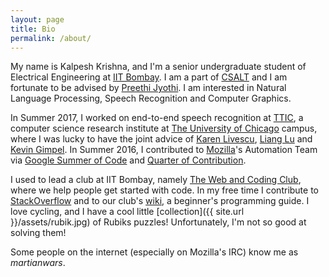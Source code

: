 ```yaml
---
layout: page
title: Bio
permalink: /about/
---
```


My name is Kalpesh Krishna, and I'm a senior undergraduate student of Electrical Engineering at [IIT Bombay](http://iitb.ac.in). I am a part of [CSALT](https://www.cse.iitb.ac.in/~pjyothi/csalt/) and I am fortunate to be advised by [Preethi Jyothi](https://www.cse.iitb.ac.in/~pjyothi/). I am interested in Natural Language Processing, Speech Recognition and Computer Graphics.

In Summer 2017, I worked on end-to-end speech recognition at [TTIC](http://ttic.edu/), a computer science research institute at [The University of Chicago](https://www.uchicago.edu/) campus, where I was lucky to have the joint advice of [Karen Livescu](http://ttic.uchicago.edu/~klivescu), [Liang Lu](http://ttic.uchicago.edu/~llu/) and [Kevin Gimpel](http://ttic.uchicago.edu/~kgimpel/). In Summer 2016, I contributed to [Mozilla](https://en.wikipedia.org/wiki/Mozilla)'s Automation Team via [Google Summer of Code](https://summerofcode.withgoogle.com/) and [Quarter of Contribution](https://wiki.mozilla.org/Auto-tools/New_Contributor/Quarter_of_Contribution).

I used to lead a club at IIT Bombay, namely [The Web and Coding Club](https://www.facebook.com/wncc.iitb/), where we help people get started with code. In my free time I contribute to [StackOverflow](http://stackoverflow.com/users/5080995/martianwars) and to our club's [wiki](http://wncc-iitb.org/wiki), a beginner's programming guide. I love cycling, and I have a cool little [collection]({{ site.url }}/assets/rubik.jpg) of Rubiks puzzles! Unfortunately, I'm not so good at solving them!

Some people on the internet (especially on Mozilla's IRC) know me as *martianwars*.
